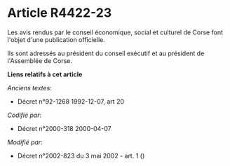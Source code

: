 # Article R4422-23

Les avis rendus par le conseil économique, social et culturel de Corse font l'objet d'une publication officielle.

Ils sont adressés au président du conseil exécutif et au président de l'Assemblée de Corse.

**Liens relatifs à cet article**

_Anciens textes_:

  - Décret n°92-1268 1992-12-07, art 20

_Codifié par_:

  - Décret n°2000-318 2000-04-07

_Modifié par_:

  - Décret n°2002-823 du 3 mai 2002 - art. 1 ()
